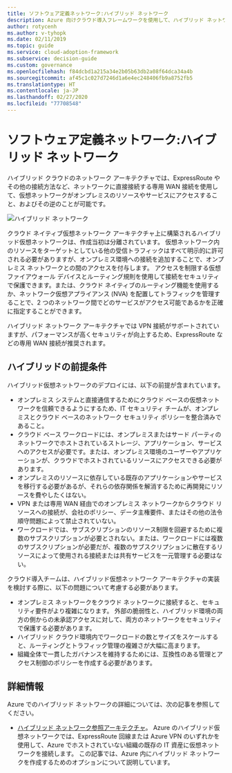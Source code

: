```yaml
---
title: ソフトウェア定義ネットワーク:ハイブリッド ネットワーク
description: Azure 向けクラウド導入フレームワークを使用して、ハイブリッド ネットワークによりクラウド仮想ネットワークをオンプレミスのリソースに接続する方法について説明します。
author: rotycenh
ms.author: v-tyhopk
ms.date: 02/11/2019
ms.topic: guide
ms.service: cloud-adoption-framework
ms.subservice: decision-guide
ms.custom: governance
ms.openlocfilehash: f84dcbd1a215a34e2b05b63db2a08f64dca34a4b
ms.sourcegitcommit: af45c1c027d7246d1a6e4ec248406fb9a8752fb5
ms.translationtype: HT
ms.contentlocale: ja-JP
ms.lasthandoff: 02/27/2020
ms.locfileid: "77708548"
---
```

# <a name="software-defined-networking-hybrid-network"></a>ソフトウェア定義ネットワーク:ハイブリッド ネットワーク

ハイブリッド クラウドのネットワーク アーキテクチャでは、ExpressRoute やその他の接続方法など、ネットワークに直接接続する専用 WAN 接続を使用して、仮想ネットワークがオンプレミスのリソースやサービスにアクセスすること、およびその逆のことが可能です。

![ハイブリッド ネットワーク](https://docs.microsoft.com/azure/architecture/reference-architectures/hybrid-networking/images/expressroute.png)

クラウド ネイティブ仮想ネットワーク アーキテクチャ上に構築されるハイブリッド仮想ネットワークは、作成当初は分離されています。 仮想ネットワーク内のリソースをターゲットとしている他の受信トラフィックはすべて明示的に許可される必要がありますが、オンプレミス環境への接続を追加することで、オンプレミス ネットワークとの間のアクセスを付与します。 アクセスを制限する仮想ファイアウォール デバイスとルーティング規則を使用して接続をセキュリティで保護できます。または、クラウド ネイティブのルーティング機能を使用するか、ネットワーク仮想アプライアンス (NVA) を配置してトラフィックを管理することで、2 つのネットワーク間でどのサービスがアクセス可能であるかを正確に指定することができます。

ハイブリッド ネットワーク アーキテクチャでは VPN 接続がサポートされていますが、パフォーマンスが高くセキュリティが向上するため、ExpressRoute などの専用 WAN 接続が推奨されます。

## <a name="hybrid-assumptions"></a>ハイブリッドの前提条件

ハイブリッド仮想ネットワークのデプロイには、以下の前提が含まれています。

- オンプレミス システムと直接通信するためにクラウド ベースの仮想ネットワークを信頼できるようにするため、IT セキュリティ チームが、オンプレミスとクラウド ベースのネットワーク セキュリティ ポリシーを整合済みであること。
- クラウド ベース ワークロードには、オンプレミスまたはサード パーティのネットワークでホストされているストレージ、アプリケーション、サービスへのアクセスが必要です。または、オンプレミス環境のユーザーやアプリケーションが、クラウドでホストされているリソースにアクセスできる必要があります。
- オンプレミスのリソースに依存している既存のアプリケーションやサービスを移行する必要があるが、それらの依存関係を解消するために再開発にリソースを費やしたくはない。
- VPN または専用 WAN 経由でのオンプレミス ネットワークからクラウド リソースへの接続が、会社のポリシー、データ主権要件、またはその他の法令順守問題によって禁止されていない。
- ワークロードでは、サブスクリプションのリソース制限を回避するために複数のサブスクリプションが必要とされない。または、ワークロードには複数のサブスクリプションが必要だが、複数のサブスクリプションに散在するリソースによって使用される接続または共有サービスを一元管理する必要はない。

クラウド導入チームは、ハイブリッド仮想ネットワーク アーキテクチャの実装を検討する際に、以下の問題について考慮する必要があります。

- オンプレミス ネットワークをクラウド ネットワークに接続すると、セキュリティ要件がより複雑になります。 外部の脆弱性と、ハイブリッド環境の両方の側からの未承認アクセスに対して、両方のネットワークをセキュリティで保護する必要があります。
- ハイブリッド クラウド環境内でワークロードの数とサイズをスケールすると、ルーティングとトラフィック管理の複雑さが大幅に高まります。
- 組織全体で一貫したガバナンスを維持するためには、互換性のある管理とアクセス制御のポリシーを作成する必要があります。

## <a name="learn-more"></a>詳細情報

Azure でのハイブリッド ネットワークの詳細については、次の記事を参照してください。

- [ハイブリッド ネットワーク参照アーキテクチャ](https://docs.microsoft.com/azure/architecture/reference-architectures/hybrid-networking/expressroute)。 Azure のハイブリッド仮想ネットワークでは、ExpressRoute 回線または Azure VPN のいずれかを使用して、Azure でホストされていない組織の既存の IT 資産に仮想ネットワークを接続します。 この記事では、Azure 内にハイブリッド ネットワークを作成するためのオプションについて説明しています。
